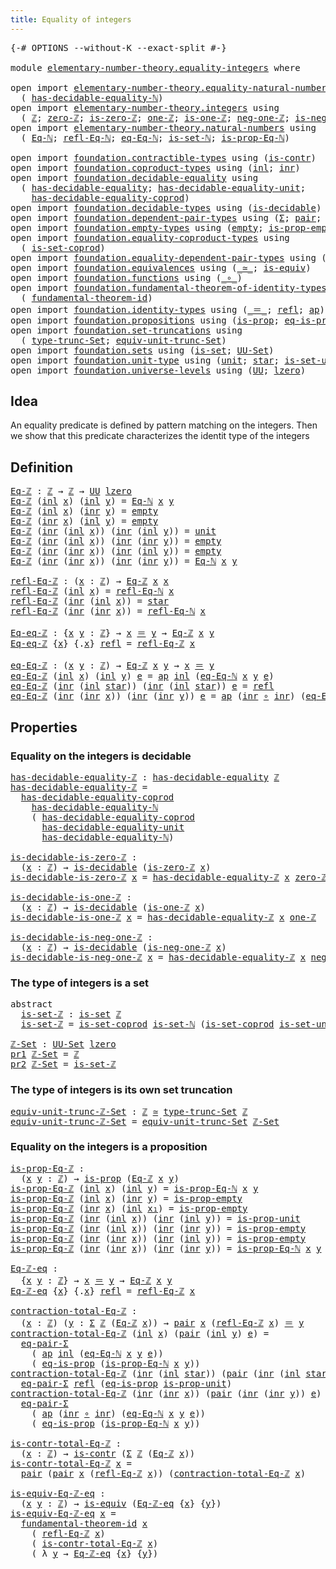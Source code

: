 ```yaml
---
title: Equality of integers
---
```


<pre class="Agda"><a id="46" class="Symbol">{-#</a> <a id="50" class="Keyword">OPTIONS</a> <a id="58" class="Pragma">--without-K</a> <a id="70" class="Pragma">--exact-split</a> <a id="84" class="Symbol">#-}</a>

<a id="89" class="Keyword">module</a> <a id="96" href="elementary-number-theory.equality-integers.html" class="Module">elementary-number-theory.equality-integers</a> <a id="139" class="Keyword">where</a>

<a id="146" class="Keyword">open</a> <a id="151" class="Keyword">import</a> <a id="158" href="elementary-number-theory.equality-natural-numbers.html" class="Module">elementary-number-theory.equality-natural-numbers</a> <a id="208" class="Keyword">using</a>
  <a id="216" class="Symbol">(</a> <a id="218" href="elementary-number-theory.equality-natural-numbers.html#1796" class="Function">has-decidable-equality-ℕ</a><a id="242" class="Symbol">)</a>
<a id="244" class="Keyword">open</a> <a id="249" class="Keyword">import</a> <a id="256" href="elementary-number-theory.integers.html" class="Module">elementary-number-theory.integers</a> <a id="290" class="Keyword">using</a>
  <a id="298" class="Symbol">(</a> <a id="300" href="elementary-number-theory.integers.html#1910" class="Function">ℤ</a><a id="301" class="Symbol">;</a> <a id="303" href="elementary-number-theory.integers.html#2163" class="Function">zero-ℤ</a><a id="309" class="Symbol">;</a> <a id="311" href="elementary-number-theory.integers.html#2199" class="Function">is-zero-ℤ</a><a id="320" class="Symbol">;</a> <a id="322" href="elementary-number-theory.integers.html#2405" class="Function">one-ℤ</a><a id="327" class="Symbol">;</a> <a id="329" href="elementary-number-theory.integers.html#2438" class="Function">is-one-ℤ</a><a id="337" class="Symbol">;</a> <a id="339" href="elementary-number-theory.integers.html#2038" class="Function">neg-one-ℤ</a><a id="348" class="Symbol">;</a> <a id="350" href="elementary-number-theory.integers.html#2079" class="Function">is-neg-one-ℤ</a><a id="362" class="Symbol">)</a>
<a id="364" class="Keyword">open</a> <a id="369" class="Keyword">import</a> <a id="376" href="elementary-number-theory.natural-numbers.html" class="Module">elementary-number-theory.natural-numbers</a> <a id="417" class="Keyword">using</a>
  <a id="425" class="Symbol">(</a> <a id="427" href="elementary-number-theory.natural-numbers.html#3651" class="Function">Eq-ℕ</a><a id="431" class="Symbol">;</a> <a id="433" href="elementary-number-theory.natural-numbers.html#4062" class="Function">refl-Eq-ℕ</a><a id="442" class="Symbol">;</a> <a id="444" href="elementary-number-theory.natural-numbers.html#4229" class="Function">eq-Eq-ℕ</a><a id="451" class="Symbol">;</a> <a id="453" href="elementary-number-theory.natural-numbers.html#4371" class="Function">is-set-ℕ</a><a id="461" class="Symbol">;</a> <a id="463" href="elementary-number-theory.natural-numbers.html#3813" class="Function">is-prop-Eq-ℕ</a><a id="475" class="Symbol">)</a>

<a id="478" class="Keyword">open</a> <a id="483" class="Keyword">import</a> <a id="490" href="foundation.contractible-types.html" class="Module">foundation.contractible-types</a> <a id="520" class="Keyword">using</a> <a id="526" class="Symbol">(</a><a id="527" href="foundation-core.contractible-types.html#1006" class="Function">is-contr</a><a id="535" class="Symbol">)</a>
<a id="537" class="Keyword">open</a> <a id="542" class="Keyword">import</a> <a id="549" href="foundation.coproduct-types.html" class="Module">foundation.coproduct-types</a> <a id="576" class="Keyword">using</a> <a id="582" class="Symbol">(</a><a id="583" href="foundation.coproduct-types.html#1253" class="InductiveConstructor">inl</a><a id="586" class="Symbol">;</a> <a id="588" href="foundation.coproduct-types.html#1276" class="InductiveConstructor">inr</a><a id="591" class="Symbol">)</a>
<a id="593" class="Keyword">open</a> <a id="598" class="Keyword">import</a> <a id="605" href="foundation.decidable-equality.html" class="Module">foundation.decidable-equality</a> <a id="635" class="Keyword">using</a>
  <a id="643" class="Symbol">(</a> <a id="645" href="foundation.decidable-equality.html#1799" class="Function">has-decidable-equality</a><a id="667" class="Symbol">;</a> <a id="669" href="foundation.decidable-equality.html#2359" class="Function">has-decidable-equality-unit</a><a id="696" class="Symbol">;</a>
    <a id="702" href="foundation.decidable-equality.html#10244" class="Function">has-decidable-equality-coprod</a><a id="731" class="Symbol">)</a>
<a id="733" class="Keyword">open</a> <a id="738" class="Keyword">import</a> <a id="745" href="foundation.decidable-types.html" class="Module">foundation.decidable-types</a> <a id="772" class="Keyword">using</a> <a id="778" class="Symbol">(</a><a id="779" href="foundation.decidable-types.html#1918" class="Function">is-decidable</a><a id="791" class="Symbol">)</a>
<a id="793" class="Keyword">open</a> <a id="798" class="Keyword">import</a> <a id="805" href="foundation.dependent-pair-types.html" class="Module">foundation.dependent-pair-types</a> <a id="837" class="Keyword">using</a> <a id="843" class="Symbol">(</a><a id="844" href="foundation-core.dependent-pair-types.html#515" class="Record">Σ</a><a id="845" class="Symbol">;</a> <a id="847" href="foundation-core.dependent-pair-types.html#588" class="InductiveConstructor">pair</a><a id="851" class="Symbol">;</a> <a id="853" href="foundation-core.dependent-pair-types.html#605" class="Field">pr1</a><a id="856" class="Symbol">;</a> <a id="858" href="foundation-core.dependent-pair-types.html#617" class="Field">pr2</a><a id="861" class="Symbol">)</a>
<a id="863" class="Keyword">open</a> <a id="868" class="Keyword">import</a> <a id="875" href="foundation.empty-types.html" class="Module">foundation.empty-types</a> <a id="898" class="Keyword">using</a> <a id="904" class="Symbol">(</a><a id="905" href="foundation-core.empty-types.html#1057" class="Datatype">empty</a><a id="910" class="Symbol">;</a> <a id="912" href="foundation-core.empty-types.html#2377" class="Function">is-prop-empty</a><a id="925" class="Symbol">)</a>
<a id="927" class="Keyword">open</a> <a id="932" class="Keyword">import</a> <a id="939" href="foundation.equality-coproduct-types.html" class="Module">foundation.equality-coproduct-types</a> <a id="975" class="Keyword">using</a>
  <a id="983" class="Symbol">(</a> <a id="985" href="foundation.equality-coproduct-types.html#11166" class="Function">is-set-coprod</a><a id="998" class="Symbol">)</a>
<a id="1000" class="Keyword">open</a> <a id="1005" class="Keyword">import</a> <a id="1012" href="foundation.equality-dependent-pair-types.html" class="Module">foundation.equality-dependent-pair-types</a> <a id="1053" class="Keyword">using</a> <a id="1059" class="Symbol">(</a><a id="1060" href="foundation.equality-dependent-pair-types.html#1481" class="Function">eq-pair-Σ</a><a id="1069" class="Symbol">)</a>
<a id="1071" class="Keyword">open</a> <a id="1076" class="Keyword">import</a> <a id="1083" href="foundation.equivalences.html" class="Module">foundation.equivalences</a> <a id="1107" class="Keyword">using</a> <a id="1113" class="Symbol">(</a><a id="1114" href="foundation-core.equivalences.html#1621" class="Function Operator">_≃_</a><a id="1117" class="Symbol">;</a> <a id="1119" href="foundation-core.equivalences.html#1556" class="Function">is-equiv</a><a id="1127" class="Symbol">)</a>
<a id="1129" class="Keyword">open</a> <a id="1134" class="Keyword">import</a> <a id="1141" href="foundation.functions.html" class="Module">foundation.functions</a> <a id="1162" class="Keyword">using</a> <a id="1168" class="Symbol">(</a><a id="1169" href="foundation-core.functions.html#420" class="Function Operator">_∘_</a><a id="1172" class="Symbol">)</a>
<a id="1174" class="Keyword">open</a> <a id="1179" class="Keyword">import</a> <a id="1186" href="foundation.fundamental-theorem-of-identity-types.html" class="Module">foundation.fundamental-theorem-of-identity-types</a> <a id="1235" class="Keyword">using</a>
  <a id="1243" class="Symbol">(</a> <a id="1245" href="foundation-core.fundamental-theorem-of-identity-types.html#1904" class="Function">fundamental-theorem-id</a><a id="1267" class="Symbol">)</a>
<a id="1269" class="Keyword">open</a> <a id="1274" class="Keyword">import</a> <a id="1281" href="foundation.identity-types.html" class="Module">foundation.identity-types</a> <a id="1307" class="Keyword">using</a> <a id="1313" class="Symbol">(</a><a id="1314" href="foundation-core.identity-types.html#1865" class="Function Operator">_＝_</a><a id="1317" class="Symbol">;</a> <a id="1319" href="foundation-core.identity-types.html#1820" class="InductiveConstructor">refl</a><a id="1323" class="Symbol">;</a> <a id="1325" href="foundation-core.identity-types.html#4003" class="Function">ap</a><a id="1327" class="Symbol">)</a>
<a id="1329" class="Keyword">open</a> <a id="1334" class="Keyword">import</a> <a id="1341" href="foundation.propositions.html" class="Module">foundation.propositions</a> <a id="1365" class="Keyword">using</a> <a id="1371" class="Symbol">(</a><a id="1372" href="foundation-core.propositions.html#1309" class="Function">is-prop</a><a id="1379" class="Symbol">;</a> <a id="1381" href="foundation-core.propositions.html#2719" class="Function">eq-is-prop</a><a id="1391" class="Symbol">)</a>
<a id="1393" class="Keyword">open</a> <a id="1398" class="Keyword">import</a> <a id="1405" href="foundation.set-truncations.html" class="Module">foundation.set-truncations</a> <a id="1432" class="Keyword">using</a>
  <a id="1440" class="Symbol">(</a> <a id="1442" href="foundation.set-truncations.html#4001" class="Function">type-trunc-Set</a><a id="1456" class="Symbol">;</a> <a id="1458" href="foundation.set-truncations.html#14521" class="Function">equiv-unit-trunc-Set</a><a id="1478" class="Symbol">)</a>
<a id="1480" class="Keyword">open</a> <a id="1485" class="Keyword">import</a> <a id="1492" href="foundation.sets.html" class="Module">foundation.sets</a> <a id="1508" class="Keyword">using</a> <a id="1514" class="Symbol">(</a><a id="1515" href="foundation-core.sets.html#1113" class="Function">is-set</a><a id="1521" class="Symbol">;</a> <a id="1523" href="foundation-core.sets.html#1190" class="Function">UU-Set</a><a id="1529" class="Symbol">)</a>
<a id="1531" class="Keyword">open</a> <a id="1536" class="Keyword">import</a> <a id="1543" href="foundation.unit-type.html" class="Module">foundation.unit-type</a> <a id="1564" class="Keyword">using</a> <a id="1570" class="Symbol">(</a><a id="1571" href="foundation.unit-type.html#1084" class="Datatype">unit</a><a id="1575" class="Symbol">;</a> <a id="1577" href="foundation.unit-type.html#1108" class="InductiveConstructor">star</a><a id="1581" class="Symbol">;</a> <a id="1583" href="foundation.unit-type.html#3103" class="Function">is-set-unit</a><a id="1594" class="Symbol">;</a> <a id="1596" href="foundation.unit-type.html#2898" class="Function">is-prop-unit</a><a id="1608" class="Symbol">)</a>
<a id="1610" class="Keyword">open</a> <a id="1615" class="Keyword">import</a> <a id="1622" href="foundation.universe-levels.html" class="Module">foundation.universe-levels</a> <a id="1649" class="Keyword">using</a> <a id="1655" class="Symbol">(</a><a id="1656" href="foundation-core.universe-levels.html#235" class="Primitive">UU</a><a id="1658" class="Symbol">;</a> <a id="1660" href="Agda.Primitive.html#764" class="Primitive">lzero</a><a id="1665" class="Symbol">)</a>
</pre>
## Idea

An equality predicate is defined by pattern matching on the integers. Then we show that this predicate characterizes the identit type of the integers

## Definition

<pre class="Agda"><a id="Eq-ℤ"></a><a id="1855" href="elementary-number-theory.equality-integers.html#1855" class="Function">Eq-ℤ</a> <a id="1860" class="Symbol">:</a> <a id="1862" href="elementary-number-theory.integers.html#1910" class="Function">ℤ</a> <a id="1864" class="Symbol">→</a> <a id="1866" href="elementary-number-theory.integers.html#1910" class="Function">ℤ</a> <a id="1868" class="Symbol">→</a> <a id="1870" href="foundation-core.universe-levels.html#235" class="Primitive">UU</a> <a id="1873" href="Agda.Primitive.html#764" class="Primitive">lzero</a>
<a id="1879" href="elementary-number-theory.equality-integers.html#1855" class="Function">Eq-ℤ</a> <a id="1884" class="Symbol">(</a><a id="1885" href="foundation.coproduct-types.html#1253" class="InductiveConstructor">inl</a> <a id="1889" href="elementary-number-theory.equality-integers.html#1889" class="Bound">x</a><a id="1890" class="Symbol">)</a> <a id="1892" class="Symbol">(</a><a id="1893" href="foundation.coproduct-types.html#1253" class="InductiveConstructor">inl</a> <a id="1897" href="elementary-number-theory.equality-integers.html#1897" class="Bound">y</a><a id="1898" class="Symbol">)</a> <a id="1900" class="Symbol">=</a> <a id="1902" href="elementary-number-theory.natural-numbers.html#3651" class="Function">Eq-ℕ</a> <a id="1907" href="elementary-number-theory.equality-integers.html#1889" class="Bound">x</a> <a id="1909" href="elementary-number-theory.equality-integers.html#1897" class="Bound">y</a>
<a id="1911" href="elementary-number-theory.equality-integers.html#1855" class="Function">Eq-ℤ</a> <a id="1916" class="Symbol">(</a><a id="1917" href="foundation.coproduct-types.html#1253" class="InductiveConstructor">inl</a> <a id="1921" href="elementary-number-theory.equality-integers.html#1921" class="Bound">x</a><a id="1922" class="Symbol">)</a> <a id="1924" class="Symbol">(</a><a id="1925" href="foundation.coproduct-types.html#1276" class="InductiveConstructor">inr</a> <a id="1929" href="elementary-number-theory.equality-integers.html#1929" class="Bound">y</a><a id="1930" class="Symbol">)</a> <a id="1932" class="Symbol">=</a> <a id="1934" href="foundation-core.empty-types.html#1057" class="Datatype">empty</a>
<a id="1940" href="elementary-number-theory.equality-integers.html#1855" class="Function">Eq-ℤ</a> <a id="1945" class="Symbol">(</a><a id="1946" href="foundation.coproduct-types.html#1276" class="InductiveConstructor">inr</a> <a id="1950" href="elementary-number-theory.equality-integers.html#1950" class="Bound">x</a><a id="1951" class="Symbol">)</a> <a id="1953" class="Symbol">(</a><a id="1954" href="foundation.coproduct-types.html#1253" class="InductiveConstructor">inl</a> <a id="1958" href="elementary-number-theory.equality-integers.html#1958" class="Bound">y</a><a id="1959" class="Symbol">)</a> <a id="1961" class="Symbol">=</a> <a id="1963" href="foundation-core.empty-types.html#1057" class="Datatype">empty</a>
<a id="1969" href="elementary-number-theory.equality-integers.html#1855" class="Function">Eq-ℤ</a> <a id="1974" class="Symbol">(</a><a id="1975" href="foundation.coproduct-types.html#1276" class="InductiveConstructor">inr</a> <a id="1979" class="Symbol">(</a><a id="1980" href="foundation.coproduct-types.html#1253" class="InductiveConstructor">inl</a> <a id="1984" href="elementary-number-theory.equality-integers.html#1984" class="Bound">x</a><a id="1985" class="Symbol">))</a> <a id="1988" class="Symbol">(</a><a id="1989" href="foundation.coproduct-types.html#1276" class="InductiveConstructor">inr</a> <a id="1993" class="Symbol">(</a><a id="1994" href="foundation.coproduct-types.html#1253" class="InductiveConstructor">inl</a> <a id="1998" href="elementary-number-theory.equality-integers.html#1998" class="Bound">y</a><a id="1999" class="Symbol">))</a> <a id="2002" class="Symbol">=</a> <a id="2004" href="foundation.unit-type.html#1084" class="Datatype">unit</a>
<a id="2009" href="elementary-number-theory.equality-integers.html#1855" class="Function">Eq-ℤ</a> <a id="2014" class="Symbol">(</a><a id="2015" href="foundation.coproduct-types.html#1276" class="InductiveConstructor">inr</a> <a id="2019" class="Symbol">(</a><a id="2020" href="foundation.coproduct-types.html#1253" class="InductiveConstructor">inl</a> <a id="2024" href="elementary-number-theory.equality-integers.html#2024" class="Bound">x</a><a id="2025" class="Symbol">))</a> <a id="2028" class="Symbol">(</a><a id="2029" href="foundation.coproduct-types.html#1276" class="InductiveConstructor">inr</a> <a id="2033" class="Symbol">(</a><a id="2034" href="foundation.coproduct-types.html#1276" class="InductiveConstructor">inr</a> <a id="2038" href="elementary-number-theory.equality-integers.html#2038" class="Bound">y</a><a id="2039" class="Symbol">))</a> <a id="2042" class="Symbol">=</a> <a id="2044" href="foundation-core.empty-types.html#1057" class="Datatype">empty</a>
<a id="2050" href="elementary-number-theory.equality-integers.html#1855" class="Function">Eq-ℤ</a> <a id="2055" class="Symbol">(</a><a id="2056" href="foundation.coproduct-types.html#1276" class="InductiveConstructor">inr</a> <a id="2060" class="Symbol">(</a><a id="2061" href="foundation.coproduct-types.html#1276" class="InductiveConstructor">inr</a> <a id="2065" href="elementary-number-theory.equality-integers.html#2065" class="Bound">x</a><a id="2066" class="Symbol">))</a> <a id="2069" class="Symbol">(</a><a id="2070" href="foundation.coproduct-types.html#1276" class="InductiveConstructor">inr</a> <a id="2074" class="Symbol">(</a><a id="2075" href="foundation.coproduct-types.html#1253" class="InductiveConstructor">inl</a> <a id="2079" href="elementary-number-theory.equality-integers.html#2079" class="Bound">y</a><a id="2080" class="Symbol">))</a> <a id="2083" class="Symbol">=</a> <a id="2085" href="foundation-core.empty-types.html#1057" class="Datatype">empty</a>
<a id="2091" href="elementary-number-theory.equality-integers.html#1855" class="Function">Eq-ℤ</a> <a id="2096" class="Symbol">(</a><a id="2097" href="foundation.coproduct-types.html#1276" class="InductiveConstructor">inr</a> <a id="2101" class="Symbol">(</a><a id="2102" href="foundation.coproduct-types.html#1276" class="InductiveConstructor">inr</a> <a id="2106" href="elementary-number-theory.equality-integers.html#2106" class="Bound">x</a><a id="2107" class="Symbol">))</a> <a id="2110" class="Symbol">(</a><a id="2111" href="foundation.coproduct-types.html#1276" class="InductiveConstructor">inr</a> <a id="2115" class="Symbol">(</a><a id="2116" href="foundation.coproduct-types.html#1276" class="InductiveConstructor">inr</a> <a id="2120" href="elementary-number-theory.equality-integers.html#2120" class="Bound">y</a><a id="2121" class="Symbol">))</a> <a id="2124" class="Symbol">=</a> <a id="2126" href="elementary-number-theory.natural-numbers.html#3651" class="Function">Eq-ℕ</a> <a id="2131" href="elementary-number-theory.equality-integers.html#2106" class="Bound">x</a> <a id="2133" href="elementary-number-theory.equality-integers.html#2120" class="Bound">y</a>

<a id="refl-Eq-ℤ"></a><a id="2136" href="elementary-number-theory.equality-integers.html#2136" class="Function">refl-Eq-ℤ</a> <a id="2146" class="Symbol">:</a> <a id="2148" class="Symbol">(</a><a id="2149" href="elementary-number-theory.equality-integers.html#2149" class="Bound">x</a> <a id="2151" class="Symbol">:</a> <a id="2153" href="elementary-number-theory.integers.html#1910" class="Function">ℤ</a><a id="2154" class="Symbol">)</a> <a id="2156" class="Symbol">→</a> <a id="2158" href="elementary-number-theory.equality-integers.html#1855" class="Function">Eq-ℤ</a> <a id="2163" href="elementary-number-theory.equality-integers.html#2149" class="Bound">x</a> <a id="2165" href="elementary-number-theory.equality-integers.html#2149" class="Bound">x</a>
<a id="2167" href="elementary-number-theory.equality-integers.html#2136" class="Function">refl-Eq-ℤ</a> <a id="2177" class="Symbol">(</a><a id="2178" href="foundation.coproduct-types.html#1253" class="InductiveConstructor">inl</a> <a id="2182" href="elementary-number-theory.equality-integers.html#2182" class="Bound">x</a><a id="2183" class="Symbol">)</a> <a id="2185" class="Symbol">=</a> <a id="2187" href="elementary-number-theory.natural-numbers.html#4062" class="Function">refl-Eq-ℕ</a> <a id="2197" href="elementary-number-theory.equality-integers.html#2182" class="Bound">x</a>
<a id="2199" href="elementary-number-theory.equality-integers.html#2136" class="Function">refl-Eq-ℤ</a> <a id="2209" class="Symbol">(</a><a id="2210" href="foundation.coproduct-types.html#1276" class="InductiveConstructor">inr</a> <a id="2214" class="Symbol">(</a><a id="2215" href="foundation.coproduct-types.html#1253" class="InductiveConstructor">inl</a> <a id="2219" href="elementary-number-theory.equality-integers.html#2219" class="Bound">x</a><a id="2220" class="Symbol">))</a> <a id="2223" class="Symbol">=</a> <a id="2225" href="foundation.unit-type.html#1108" class="InductiveConstructor">star</a>
<a id="2230" href="elementary-number-theory.equality-integers.html#2136" class="Function">refl-Eq-ℤ</a> <a id="2240" class="Symbol">(</a><a id="2241" href="foundation.coproduct-types.html#1276" class="InductiveConstructor">inr</a> <a id="2245" class="Symbol">(</a><a id="2246" href="foundation.coproduct-types.html#1276" class="InductiveConstructor">inr</a> <a id="2250" href="elementary-number-theory.equality-integers.html#2250" class="Bound">x</a><a id="2251" class="Symbol">))</a> <a id="2254" class="Symbol">=</a> <a id="2256" href="elementary-number-theory.natural-numbers.html#4062" class="Function">refl-Eq-ℕ</a> <a id="2266" href="elementary-number-theory.equality-integers.html#2250" class="Bound">x</a>

<a id="Eq-eq-ℤ"></a><a id="2269" href="elementary-number-theory.equality-integers.html#2269" class="Function">Eq-eq-ℤ</a> <a id="2277" class="Symbol">:</a> <a id="2279" class="Symbol">{</a><a id="2280" href="elementary-number-theory.equality-integers.html#2280" class="Bound">x</a> <a id="2282" href="elementary-number-theory.equality-integers.html#2282" class="Bound">y</a> <a id="2284" class="Symbol">:</a> <a id="2286" href="elementary-number-theory.integers.html#1910" class="Function">ℤ</a><a id="2287" class="Symbol">}</a> <a id="2289" class="Symbol">→</a> <a id="2291" href="elementary-number-theory.equality-integers.html#2280" class="Bound">x</a> <a id="2293" href="foundation-core.identity-types.html#1865" class="Function Operator">＝</a> <a id="2295" href="elementary-number-theory.equality-integers.html#2282" class="Bound">y</a> <a id="2297" class="Symbol">→</a> <a id="2299" href="elementary-number-theory.equality-integers.html#1855" class="Function">Eq-ℤ</a> <a id="2304" href="elementary-number-theory.equality-integers.html#2280" class="Bound">x</a> <a id="2306" href="elementary-number-theory.equality-integers.html#2282" class="Bound">y</a>
<a id="2308" href="elementary-number-theory.equality-integers.html#2269" class="Function">Eq-eq-ℤ</a> <a id="2316" class="Symbol">{</a><a id="2317" href="elementary-number-theory.equality-integers.html#2317" class="Bound">x</a><a id="2318" class="Symbol">}</a> <a id="2320" class="Symbol">{</a><a id="2321" class="DottedPattern Symbol">.</a><a id="2322" href="elementary-number-theory.equality-integers.html#2317" class="DottedPattern Bound">x</a><a id="2323" class="Symbol">}</a> <a id="2325" href="foundation-core.identity-types.html#1820" class="InductiveConstructor">refl</a> <a id="2330" class="Symbol">=</a> <a id="2332" href="elementary-number-theory.equality-integers.html#2136" class="Function">refl-Eq-ℤ</a> <a id="2342" href="elementary-number-theory.equality-integers.html#2317" class="Bound">x</a>

<a id="eq-Eq-ℤ"></a><a id="2345" href="elementary-number-theory.equality-integers.html#2345" class="Function">eq-Eq-ℤ</a> <a id="2353" class="Symbol">:</a> <a id="2355" class="Symbol">(</a><a id="2356" href="elementary-number-theory.equality-integers.html#2356" class="Bound">x</a> <a id="2358" href="elementary-number-theory.equality-integers.html#2358" class="Bound">y</a> <a id="2360" class="Symbol">:</a> <a id="2362" href="elementary-number-theory.integers.html#1910" class="Function">ℤ</a><a id="2363" class="Symbol">)</a> <a id="2365" class="Symbol">→</a> <a id="2367" href="elementary-number-theory.equality-integers.html#1855" class="Function">Eq-ℤ</a> <a id="2372" href="elementary-number-theory.equality-integers.html#2356" class="Bound">x</a> <a id="2374" href="elementary-number-theory.equality-integers.html#2358" class="Bound">y</a> <a id="2376" class="Symbol">→</a> <a id="2378" href="elementary-number-theory.equality-integers.html#2356" class="Bound">x</a> <a id="2380" href="foundation-core.identity-types.html#1865" class="Function Operator">＝</a> <a id="2382" href="elementary-number-theory.equality-integers.html#2358" class="Bound">y</a>
<a id="2384" href="elementary-number-theory.equality-integers.html#2345" class="Function">eq-Eq-ℤ</a> <a id="2392" class="Symbol">(</a><a id="2393" href="foundation.coproduct-types.html#1253" class="InductiveConstructor">inl</a> <a id="2397" href="elementary-number-theory.equality-integers.html#2397" class="Bound">x</a><a id="2398" class="Symbol">)</a> <a id="2400" class="Symbol">(</a><a id="2401" href="foundation.coproduct-types.html#1253" class="InductiveConstructor">inl</a> <a id="2405" href="elementary-number-theory.equality-integers.html#2405" class="Bound">y</a><a id="2406" class="Symbol">)</a> <a id="2408" href="elementary-number-theory.equality-integers.html#2408" class="Bound">e</a> <a id="2410" class="Symbol">=</a> <a id="2412" href="foundation-core.identity-types.html#4003" class="Function">ap</a> <a id="2415" href="foundation.coproduct-types.html#1253" class="InductiveConstructor">inl</a> <a id="2419" class="Symbol">(</a><a id="2420" href="elementary-number-theory.natural-numbers.html#4229" class="Function">eq-Eq-ℕ</a> <a id="2428" href="elementary-number-theory.equality-integers.html#2397" class="Bound">x</a> <a id="2430" href="elementary-number-theory.equality-integers.html#2405" class="Bound">y</a> <a id="2432" href="elementary-number-theory.equality-integers.html#2408" class="Bound">e</a><a id="2433" class="Symbol">)</a>
<a id="2435" href="elementary-number-theory.equality-integers.html#2345" class="Function">eq-Eq-ℤ</a> <a id="2443" class="Symbol">(</a><a id="2444" href="foundation.coproduct-types.html#1276" class="InductiveConstructor">inr</a> <a id="2448" class="Symbol">(</a><a id="2449" href="foundation.coproduct-types.html#1253" class="InductiveConstructor">inl</a> <a id="2453" href="foundation.unit-type.html#1108" class="InductiveConstructor">star</a><a id="2457" class="Symbol">))</a> <a id="2460" class="Symbol">(</a><a id="2461" href="foundation.coproduct-types.html#1276" class="InductiveConstructor">inr</a> <a id="2465" class="Symbol">(</a><a id="2466" href="foundation.coproduct-types.html#1253" class="InductiveConstructor">inl</a> <a id="2470" href="foundation.unit-type.html#1108" class="InductiveConstructor">star</a><a id="2474" class="Symbol">))</a> <a id="2477" href="elementary-number-theory.equality-integers.html#2477" class="Bound">e</a> <a id="2479" class="Symbol">=</a> <a id="2481" href="foundation-core.identity-types.html#1820" class="InductiveConstructor">refl</a>
<a id="2486" href="elementary-number-theory.equality-integers.html#2345" class="Function">eq-Eq-ℤ</a> <a id="2494" class="Symbol">(</a><a id="2495" href="foundation.coproduct-types.html#1276" class="InductiveConstructor">inr</a> <a id="2499" class="Symbol">(</a><a id="2500" href="foundation.coproduct-types.html#1276" class="InductiveConstructor">inr</a> <a id="2504" href="elementary-number-theory.equality-integers.html#2504" class="Bound">x</a><a id="2505" class="Symbol">))</a> <a id="2508" class="Symbol">(</a><a id="2509" href="foundation.coproduct-types.html#1276" class="InductiveConstructor">inr</a> <a id="2513" class="Symbol">(</a><a id="2514" href="foundation.coproduct-types.html#1276" class="InductiveConstructor">inr</a> <a id="2518" href="elementary-number-theory.equality-integers.html#2518" class="Bound">y</a><a id="2519" class="Symbol">))</a> <a id="2522" href="elementary-number-theory.equality-integers.html#2522" class="Bound">e</a> <a id="2524" class="Symbol">=</a> <a id="2526" href="foundation-core.identity-types.html#4003" class="Function">ap</a> <a id="2529" class="Symbol">(</a><a id="2530" href="foundation.coproduct-types.html#1276" class="InductiveConstructor">inr</a> <a id="2534" href="foundation-core.functions.html#420" class="Function Operator">∘</a> <a id="2536" href="foundation.coproduct-types.html#1276" class="InductiveConstructor">inr</a><a id="2539" class="Symbol">)</a> <a id="2541" class="Symbol">(</a><a id="2542" href="elementary-number-theory.natural-numbers.html#4229" class="Function">eq-Eq-ℕ</a> <a id="2550" href="elementary-number-theory.equality-integers.html#2504" class="Bound">x</a> <a id="2552" href="elementary-number-theory.equality-integers.html#2518" class="Bound">y</a> <a id="2554" href="elementary-number-theory.equality-integers.html#2522" class="Bound">e</a><a id="2555" class="Symbol">)</a>
</pre>
## Properties

### Equality on the integers is decidable

<pre class="Agda"><a id="has-decidable-equality-ℤ"></a><a id="2628" href="elementary-number-theory.equality-integers.html#2628" class="Function">has-decidable-equality-ℤ</a> <a id="2653" class="Symbol">:</a> <a id="2655" href="foundation.decidable-equality.html#1799" class="Function">has-decidable-equality</a> <a id="2678" href="elementary-number-theory.integers.html#1910" class="Function">ℤ</a>
<a id="2680" href="elementary-number-theory.equality-integers.html#2628" class="Function">has-decidable-equality-ℤ</a> <a id="2705" class="Symbol">=</a>
  <a id="2709" href="foundation.decidable-equality.html#10244" class="Function">has-decidable-equality-coprod</a>
    <a id="2743" href="elementary-number-theory.equality-natural-numbers.html#1796" class="Function">has-decidable-equality-ℕ</a>
    <a id="2772" class="Symbol">(</a> <a id="2774" href="foundation.decidable-equality.html#10244" class="Function">has-decidable-equality-coprod</a>
      <a id="2810" href="foundation.decidable-equality.html#2359" class="Function">has-decidable-equality-unit</a>
      <a id="2844" href="elementary-number-theory.equality-natural-numbers.html#1796" class="Function">has-decidable-equality-ℕ</a><a id="2868" class="Symbol">)</a>

<a id="is-decidable-is-zero-ℤ"></a><a id="2871" href="elementary-number-theory.equality-integers.html#2871" class="Function">is-decidable-is-zero-ℤ</a> <a id="2894" class="Symbol">:</a>
  <a id="2898" class="Symbol">(</a><a id="2899" href="elementary-number-theory.equality-integers.html#2899" class="Bound">x</a> <a id="2901" class="Symbol">:</a> <a id="2903" href="elementary-number-theory.integers.html#1910" class="Function">ℤ</a><a id="2904" class="Symbol">)</a> <a id="2906" class="Symbol">→</a> <a id="2908" href="foundation.decidable-types.html#1918" class="Function">is-decidable</a> <a id="2921" class="Symbol">(</a><a id="2922" href="elementary-number-theory.integers.html#2199" class="Function">is-zero-ℤ</a> <a id="2932" href="elementary-number-theory.equality-integers.html#2899" class="Bound">x</a><a id="2933" class="Symbol">)</a>
<a id="2935" href="elementary-number-theory.equality-integers.html#2871" class="Function">is-decidable-is-zero-ℤ</a> <a id="2958" href="elementary-number-theory.equality-integers.html#2958" class="Bound">x</a> <a id="2960" class="Symbol">=</a> <a id="2962" href="elementary-number-theory.equality-integers.html#2628" class="Function">has-decidable-equality-ℤ</a> <a id="2987" href="elementary-number-theory.equality-integers.html#2958" class="Bound">x</a> <a id="2989" href="elementary-number-theory.integers.html#2163" class="Function">zero-ℤ</a>

<a id="is-decidable-is-one-ℤ"></a><a id="2997" href="elementary-number-theory.equality-integers.html#2997" class="Function">is-decidable-is-one-ℤ</a> <a id="3019" class="Symbol">:</a>
  <a id="3023" class="Symbol">(</a><a id="3024" href="elementary-number-theory.equality-integers.html#3024" class="Bound">x</a> <a id="3026" class="Symbol">:</a> <a id="3028" href="elementary-number-theory.integers.html#1910" class="Function">ℤ</a><a id="3029" class="Symbol">)</a> <a id="3031" class="Symbol">→</a> <a id="3033" href="foundation.decidable-types.html#1918" class="Function">is-decidable</a> <a id="3046" class="Symbol">(</a><a id="3047" href="elementary-number-theory.integers.html#2438" class="Function">is-one-ℤ</a> <a id="3056" href="elementary-number-theory.equality-integers.html#3024" class="Bound">x</a><a id="3057" class="Symbol">)</a>
<a id="3059" href="elementary-number-theory.equality-integers.html#2997" class="Function">is-decidable-is-one-ℤ</a> <a id="3081" href="elementary-number-theory.equality-integers.html#3081" class="Bound">x</a> <a id="3083" class="Symbol">=</a> <a id="3085" href="elementary-number-theory.equality-integers.html#2628" class="Function">has-decidable-equality-ℤ</a> <a id="3110" href="elementary-number-theory.equality-integers.html#3081" class="Bound">x</a> <a id="3112" href="elementary-number-theory.integers.html#2405" class="Function">one-ℤ</a>

<a id="is-decidable-is-neg-one-ℤ"></a><a id="3119" href="elementary-number-theory.equality-integers.html#3119" class="Function">is-decidable-is-neg-one-ℤ</a> <a id="3145" class="Symbol">:</a>
  <a id="3149" class="Symbol">(</a><a id="3150" href="elementary-number-theory.equality-integers.html#3150" class="Bound">x</a> <a id="3152" class="Symbol">:</a> <a id="3154" href="elementary-number-theory.integers.html#1910" class="Function">ℤ</a><a id="3155" class="Symbol">)</a> <a id="3157" class="Symbol">→</a> <a id="3159" href="foundation.decidable-types.html#1918" class="Function">is-decidable</a> <a id="3172" class="Symbol">(</a><a id="3173" href="elementary-number-theory.integers.html#2079" class="Function">is-neg-one-ℤ</a> <a id="3186" href="elementary-number-theory.equality-integers.html#3150" class="Bound">x</a><a id="3187" class="Symbol">)</a>
<a id="3189" href="elementary-number-theory.equality-integers.html#3119" class="Function">is-decidable-is-neg-one-ℤ</a> <a id="3215" href="elementary-number-theory.equality-integers.html#3215" class="Bound">x</a> <a id="3217" class="Symbol">=</a> <a id="3219" href="elementary-number-theory.equality-integers.html#2628" class="Function">has-decidable-equality-ℤ</a> <a id="3244" href="elementary-number-theory.equality-integers.html#3215" class="Bound">x</a> <a id="3246" href="elementary-number-theory.integers.html#2038" class="Function">neg-one-ℤ</a>
</pre>
### The type of integers is a set

<pre class="Agda"><a id="3304" class="Keyword">abstract</a>
  <a id="is-set-ℤ"></a><a id="3315" href="elementary-number-theory.equality-integers.html#3315" class="Function">is-set-ℤ</a> <a id="3324" class="Symbol">:</a> <a id="3326" href="foundation-core.sets.html#1113" class="Function">is-set</a> <a id="3333" href="elementary-number-theory.integers.html#1910" class="Function">ℤ</a>
  <a id="3337" href="elementary-number-theory.equality-integers.html#3315" class="Function">is-set-ℤ</a> <a id="3346" class="Symbol">=</a> <a id="3348" href="foundation.equality-coproduct-types.html#11166" class="Function">is-set-coprod</a> <a id="3362" href="elementary-number-theory.natural-numbers.html#4371" class="Function">is-set-ℕ</a> <a id="3371" class="Symbol">(</a><a id="3372" href="foundation.equality-coproduct-types.html#11166" class="Function">is-set-coprod</a> <a id="3386" href="foundation.unit-type.html#3103" class="Function">is-set-unit</a> <a id="3398" href="elementary-number-theory.natural-numbers.html#4371" class="Function">is-set-ℕ</a><a id="3406" class="Symbol">)</a>

<a id="ℤ-Set"></a><a id="3409" href="elementary-number-theory.equality-integers.html#3409" class="Function">ℤ-Set</a> <a id="3415" class="Symbol">:</a> <a id="3417" href="foundation-core.sets.html#1190" class="Function">UU-Set</a> <a id="3424" href="Agda.Primitive.html#764" class="Primitive">lzero</a>
<a id="3430" href="foundation-core.dependent-pair-types.html#605" class="Field">pr1</a> <a id="3434" href="elementary-number-theory.equality-integers.html#3409" class="Function">ℤ-Set</a> <a id="3440" class="Symbol">=</a> <a id="3442" href="elementary-number-theory.integers.html#1910" class="Function">ℤ</a>
<a id="3444" href="foundation-core.dependent-pair-types.html#617" class="Field">pr2</a> <a id="3448" href="elementary-number-theory.equality-integers.html#3409" class="Function">ℤ-Set</a> <a id="3454" class="Symbol">=</a> <a id="3456" href="elementary-number-theory.equality-integers.html#3315" class="Function">is-set-ℤ</a>
</pre>
### The type of integers is its own set truncation

<pre class="Agda"><a id="equiv-unit-trunc-ℤ-Set"></a><a id="3530" href="elementary-number-theory.equality-integers.html#3530" class="Function">equiv-unit-trunc-ℤ-Set</a> <a id="3553" class="Symbol">:</a> <a id="3555" href="elementary-number-theory.integers.html#1910" class="Function">ℤ</a> <a id="3557" href="foundation-core.equivalences.html#1621" class="Function Operator">≃</a> <a id="3559" href="foundation.set-truncations.html#4001" class="Function">type-trunc-Set</a> <a id="3574" href="elementary-number-theory.integers.html#1910" class="Function">ℤ</a>
<a id="3576" href="elementary-number-theory.equality-integers.html#3530" class="Function">equiv-unit-trunc-ℤ-Set</a> <a id="3599" class="Symbol">=</a> <a id="3601" href="foundation.set-truncations.html#14521" class="Function">equiv-unit-trunc-Set</a> <a id="3622" href="elementary-number-theory.equality-integers.html#3409" class="Function">ℤ-Set</a>
</pre>
### Equality on the integers is a proposition

<pre class="Agda"><a id="is-prop-Eq-ℤ"></a><a id="3688" href="elementary-number-theory.equality-integers.html#3688" class="Function">is-prop-Eq-ℤ</a> <a id="3701" class="Symbol">:</a>
  <a id="3705" class="Symbol">(</a><a id="3706" href="elementary-number-theory.equality-integers.html#3706" class="Bound">x</a> <a id="3708" href="elementary-number-theory.equality-integers.html#3708" class="Bound">y</a> <a id="3710" class="Symbol">:</a> <a id="3712" href="elementary-number-theory.integers.html#1910" class="Function">ℤ</a><a id="3713" class="Symbol">)</a> <a id="3715" class="Symbol">→</a> <a id="3717" href="foundation-core.propositions.html#1309" class="Function">is-prop</a> <a id="3725" class="Symbol">(</a><a id="3726" href="elementary-number-theory.equality-integers.html#1855" class="Function">Eq-ℤ</a> <a id="3731" href="elementary-number-theory.equality-integers.html#3706" class="Bound">x</a> <a id="3733" href="elementary-number-theory.equality-integers.html#3708" class="Bound">y</a><a id="3734" class="Symbol">)</a>
<a id="3736" href="elementary-number-theory.equality-integers.html#3688" class="Function">is-prop-Eq-ℤ</a> <a id="3749" class="Symbol">(</a><a id="3750" href="foundation.coproduct-types.html#1253" class="InductiveConstructor">inl</a> <a id="3754" href="elementary-number-theory.equality-integers.html#3754" class="Bound">x</a><a id="3755" class="Symbol">)</a> <a id="3757" class="Symbol">(</a><a id="3758" href="foundation.coproduct-types.html#1253" class="InductiveConstructor">inl</a> <a id="3762" href="elementary-number-theory.equality-integers.html#3762" class="Bound">y</a><a id="3763" class="Symbol">)</a> <a id="3765" class="Symbol">=</a> <a id="3767" href="elementary-number-theory.natural-numbers.html#3813" class="Function">is-prop-Eq-ℕ</a> <a id="3780" href="elementary-number-theory.equality-integers.html#3754" class="Bound">x</a> <a id="3782" href="elementary-number-theory.equality-integers.html#3762" class="Bound">y</a>
<a id="3784" href="elementary-number-theory.equality-integers.html#3688" class="Function">is-prop-Eq-ℤ</a> <a id="3797" class="Symbol">(</a><a id="3798" href="foundation.coproduct-types.html#1253" class="InductiveConstructor">inl</a> <a id="3802" href="elementary-number-theory.equality-integers.html#3802" class="Bound">x</a><a id="3803" class="Symbol">)</a> <a id="3805" class="Symbol">(</a><a id="3806" href="foundation.coproduct-types.html#1276" class="InductiveConstructor">inr</a> <a id="3810" href="elementary-number-theory.equality-integers.html#3810" class="Bound">y</a><a id="3811" class="Symbol">)</a> <a id="3813" class="Symbol">=</a> <a id="3815" href="foundation-core.empty-types.html#2377" class="Function">is-prop-empty</a>
<a id="3829" href="elementary-number-theory.equality-integers.html#3688" class="Function">is-prop-Eq-ℤ</a> <a id="3842" class="Symbol">(</a><a id="3843" href="foundation.coproduct-types.html#1276" class="InductiveConstructor">inr</a> <a id="3847" href="elementary-number-theory.equality-integers.html#3847" class="Bound">x</a><a id="3848" class="Symbol">)</a> <a id="3850" class="Symbol">(</a><a id="3851" href="foundation.coproduct-types.html#1253" class="InductiveConstructor">inl</a> <a id="3855" href="elementary-number-theory.equality-integers.html#3855" class="Bound">x₁</a><a id="3857" class="Symbol">)</a> <a id="3859" class="Symbol">=</a> <a id="3861" href="foundation-core.empty-types.html#2377" class="Function">is-prop-empty</a>
<a id="3875" href="elementary-number-theory.equality-integers.html#3688" class="Function">is-prop-Eq-ℤ</a> <a id="3888" class="Symbol">(</a><a id="3889" href="foundation.coproduct-types.html#1276" class="InductiveConstructor">inr</a> <a id="3893" class="Symbol">(</a><a id="3894" href="foundation.coproduct-types.html#1253" class="InductiveConstructor">inl</a> <a id="3898" href="elementary-number-theory.equality-integers.html#3898" class="Bound">x</a><a id="3899" class="Symbol">))</a> <a id="3902" class="Symbol">(</a><a id="3903" href="foundation.coproduct-types.html#1276" class="InductiveConstructor">inr</a> <a id="3907" class="Symbol">(</a><a id="3908" href="foundation.coproduct-types.html#1253" class="InductiveConstructor">inl</a> <a id="3912" href="elementary-number-theory.equality-integers.html#3912" class="Bound">y</a><a id="3913" class="Symbol">))</a> <a id="3916" class="Symbol">=</a> <a id="3918" href="foundation.unit-type.html#2898" class="Function">is-prop-unit</a>
<a id="3931" href="elementary-number-theory.equality-integers.html#3688" class="Function">is-prop-Eq-ℤ</a> <a id="3944" class="Symbol">(</a><a id="3945" href="foundation.coproduct-types.html#1276" class="InductiveConstructor">inr</a> <a id="3949" class="Symbol">(</a><a id="3950" href="foundation.coproduct-types.html#1253" class="InductiveConstructor">inl</a> <a id="3954" href="elementary-number-theory.equality-integers.html#3954" class="Bound">x</a><a id="3955" class="Symbol">))</a> <a id="3958" class="Symbol">(</a><a id="3959" href="foundation.coproduct-types.html#1276" class="InductiveConstructor">inr</a> <a id="3963" class="Symbol">(</a><a id="3964" href="foundation.coproduct-types.html#1276" class="InductiveConstructor">inr</a> <a id="3968" href="elementary-number-theory.equality-integers.html#3968" class="Bound">y</a><a id="3969" class="Symbol">))</a> <a id="3972" class="Symbol">=</a> <a id="3974" href="foundation-core.empty-types.html#2377" class="Function">is-prop-empty</a>
<a id="3988" href="elementary-number-theory.equality-integers.html#3688" class="Function">is-prop-Eq-ℤ</a> <a id="4001" class="Symbol">(</a><a id="4002" href="foundation.coproduct-types.html#1276" class="InductiveConstructor">inr</a> <a id="4006" class="Symbol">(</a><a id="4007" href="foundation.coproduct-types.html#1276" class="InductiveConstructor">inr</a> <a id="4011" href="elementary-number-theory.equality-integers.html#4011" class="Bound">x</a><a id="4012" class="Symbol">))</a> <a id="4015" class="Symbol">(</a><a id="4016" href="foundation.coproduct-types.html#1276" class="InductiveConstructor">inr</a> <a id="4020" class="Symbol">(</a><a id="4021" href="foundation.coproduct-types.html#1253" class="InductiveConstructor">inl</a> <a id="4025" href="elementary-number-theory.equality-integers.html#4025" class="Bound">y</a><a id="4026" class="Symbol">))</a> <a id="4029" class="Symbol">=</a> <a id="4031" href="foundation-core.empty-types.html#2377" class="Function">is-prop-empty</a>
<a id="4045" href="elementary-number-theory.equality-integers.html#3688" class="Function">is-prop-Eq-ℤ</a> <a id="4058" class="Symbol">(</a><a id="4059" href="foundation.coproduct-types.html#1276" class="InductiveConstructor">inr</a> <a id="4063" class="Symbol">(</a><a id="4064" href="foundation.coproduct-types.html#1276" class="InductiveConstructor">inr</a> <a id="4068" href="elementary-number-theory.equality-integers.html#4068" class="Bound">x</a><a id="4069" class="Symbol">))</a> <a id="4072" class="Symbol">(</a><a id="4073" href="foundation.coproduct-types.html#1276" class="InductiveConstructor">inr</a> <a id="4077" class="Symbol">(</a><a id="4078" href="foundation.coproduct-types.html#1276" class="InductiveConstructor">inr</a> <a id="4082" href="elementary-number-theory.equality-integers.html#4082" class="Bound">y</a><a id="4083" class="Symbol">))</a> <a id="4086" class="Symbol">=</a> <a id="4088" href="elementary-number-theory.natural-numbers.html#3813" class="Function">is-prop-Eq-ℕ</a> <a id="4101" href="elementary-number-theory.equality-integers.html#4068" class="Bound">x</a> <a id="4103" href="elementary-number-theory.equality-integers.html#4082" class="Bound">y</a>

<a id="Eq-ℤ-eq"></a><a id="4106" href="elementary-number-theory.equality-integers.html#4106" class="Function">Eq-ℤ-eq</a> <a id="4114" class="Symbol">:</a>
  <a id="4118" class="Symbol">{</a><a id="4119" href="elementary-number-theory.equality-integers.html#4119" class="Bound">x</a> <a id="4121" href="elementary-number-theory.equality-integers.html#4121" class="Bound">y</a> <a id="4123" class="Symbol">:</a> <a id="4125" href="elementary-number-theory.integers.html#1910" class="Function">ℤ</a><a id="4126" class="Symbol">}</a> <a id="4128" class="Symbol">→</a> <a id="4130" href="elementary-number-theory.equality-integers.html#4119" class="Bound">x</a> <a id="4132" href="foundation-core.identity-types.html#1865" class="Function Operator">＝</a> <a id="4134" href="elementary-number-theory.equality-integers.html#4121" class="Bound">y</a> <a id="4136" class="Symbol">→</a> <a id="4138" href="elementary-number-theory.equality-integers.html#1855" class="Function">Eq-ℤ</a> <a id="4143" href="elementary-number-theory.equality-integers.html#4119" class="Bound">x</a> <a id="4145" href="elementary-number-theory.equality-integers.html#4121" class="Bound">y</a>
<a id="4147" href="elementary-number-theory.equality-integers.html#4106" class="Function">Eq-ℤ-eq</a> <a id="4155" class="Symbol">{</a><a id="4156" href="elementary-number-theory.equality-integers.html#4156" class="Bound">x</a><a id="4157" class="Symbol">}</a> <a id="4159" class="Symbol">{</a><a id="4160" class="DottedPattern Symbol">.</a><a id="4161" href="elementary-number-theory.equality-integers.html#4156" class="DottedPattern Bound">x</a><a id="4162" class="Symbol">}</a> <a id="4164" href="foundation-core.identity-types.html#1820" class="InductiveConstructor">refl</a> <a id="4169" class="Symbol">=</a> <a id="4171" href="elementary-number-theory.equality-integers.html#2136" class="Function">refl-Eq-ℤ</a> <a id="4181" href="elementary-number-theory.equality-integers.html#4156" class="Bound">x</a>

<a id="contraction-total-Eq-ℤ"></a><a id="4184" href="elementary-number-theory.equality-integers.html#4184" class="Function">contraction-total-Eq-ℤ</a> <a id="4207" class="Symbol">:</a>
  <a id="4211" class="Symbol">(</a><a id="4212" href="elementary-number-theory.equality-integers.html#4212" class="Bound">x</a> <a id="4214" class="Symbol">:</a> <a id="4216" href="elementary-number-theory.integers.html#1910" class="Function">ℤ</a><a id="4217" class="Symbol">)</a> <a id="4219" class="Symbol">(</a><a id="4220" href="elementary-number-theory.equality-integers.html#4220" class="Bound">y</a> <a id="4222" class="Symbol">:</a> <a id="4224" href="foundation-core.dependent-pair-types.html#515" class="Record">Σ</a> <a id="4226" href="elementary-number-theory.integers.html#1910" class="Function">ℤ</a> <a id="4228" class="Symbol">(</a><a id="4229" href="elementary-number-theory.equality-integers.html#1855" class="Function">Eq-ℤ</a> <a id="4234" href="elementary-number-theory.equality-integers.html#4212" class="Bound">x</a><a id="4235" class="Symbol">))</a> <a id="4238" class="Symbol">→</a> <a id="4240" href="foundation-core.dependent-pair-types.html#588" class="InductiveConstructor">pair</a> <a id="4245" href="elementary-number-theory.equality-integers.html#4212" class="Bound">x</a> <a id="4247" class="Symbol">(</a><a id="4248" href="elementary-number-theory.equality-integers.html#2136" class="Function">refl-Eq-ℤ</a> <a id="4258" href="elementary-number-theory.equality-integers.html#4212" class="Bound">x</a><a id="4259" class="Symbol">)</a> <a id="4261" href="foundation-core.identity-types.html#1865" class="Function Operator">＝</a> <a id="4263" href="elementary-number-theory.equality-integers.html#4220" class="Bound">y</a>
<a id="4265" href="elementary-number-theory.equality-integers.html#4184" class="Function">contraction-total-Eq-ℤ</a> <a id="4288" class="Symbol">(</a><a id="4289" href="foundation.coproduct-types.html#1253" class="InductiveConstructor">inl</a> <a id="4293" href="elementary-number-theory.equality-integers.html#4293" class="Bound">x</a><a id="4294" class="Symbol">)</a> <a id="4296" class="Symbol">(</a><a id="4297" href="foundation-core.dependent-pair-types.html#588" class="InductiveConstructor">pair</a> <a id="4302" class="Symbol">(</a><a id="4303" href="foundation.coproduct-types.html#1253" class="InductiveConstructor">inl</a> <a id="4307" href="elementary-number-theory.equality-integers.html#4307" class="Bound">y</a><a id="4308" class="Symbol">)</a> <a id="4310" href="elementary-number-theory.equality-integers.html#4310" class="Bound">e</a><a id="4311" class="Symbol">)</a> <a id="4313" class="Symbol">=</a>
  <a id="4317" href="foundation.equality-dependent-pair-types.html#1481" class="Function">eq-pair-Σ</a>
    <a id="4331" class="Symbol">(</a> <a id="4333" href="foundation-core.identity-types.html#4003" class="Function">ap</a> <a id="4336" href="foundation.coproduct-types.html#1253" class="InductiveConstructor">inl</a> <a id="4340" class="Symbol">(</a><a id="4341" href="elementary-number-theory.natural-numbers.html#4229" class="Function">eq-Eq-ℕ</a> <a id="4349" href="elementary-number-theory.equality-integers.html#4293" class="Bound">x</a> <a id="4351" href="elementary-number-theory.equality-integers.html#4307" class="Bound">y</a> <a id="4353" href="elementary-number-theory.equality-integers.html#4310" class="Bound">e</a><a id="4354" class="Symbol">))</a>
    <a id="4361" class="Symbol">(</a> <a id="4363" href="foundation-core.propositions.html#2719" class="Function">eq-is-prop</a> <a id="4374" class="Symbol">(</a><a id="4375" href="elementary-number-theory.natural-numbers.html#3813" class="Function">is-prop-Eq-ℕ</a> <a id="4388" href="elementary-number-theory.equality-integers.html#4293" class="Bound">x</a> <a id="4390" href="elementary-number-theory.equality-integers.html#4307" class="Bound">y</a><a id="4391" class="Symbol">))</a>
<a id="4394" href="elementary-number-theory.equality-integers.html#4184" class="Function">contraction-total-Eq-ℤ</a> <a id="4417" class="Symbol">(</a><a id="4418" href="foundation.coproduct-types.html#1276" class="InductiveConstructor">inr</a> <a id="4422" class="Symbol">(</a><a id="4423" href="foundation.coproduct-types.html#1253" class="InductiveConstructor">inl</a> <a id="4427" href="foundation.unit-type.html#1108" class="InductiveConstructor">star</a><a id="4431" class="Symbol">))</a> <a id="4434" class="Symbol">(</a><a id="4435" href="foundation-core.dependent-pair-types.html#588" class="InductiveConstructor">pair</a> <a id="4440" class="Symbol">(</a><a id="4441" href="foundation.coproduct-types.html#1276" class="InductiveConstructor">inr</a> <a id="4445" class="Symbol">(</a><a id="4446" href="foundation.coproduct-types.html#1253" class="InductiveConstructor">inl</a> <a id="4450" href="foundation.unit-type.html#1108" class="InductiveConstructor">star</a><a id="4454" class="Symbol">))</a> <a id="4457" href="elementary-number-theory.equality-integers.html#4457" class="Bound">e</a><a id="4458" class="Symbol">)</a> <a id="4460" class="Symbol">=</a>
  <a id="4464" href="foundation.equality-dependent-pair-types.html#1481" class="Function">eq-pair-Σ</a> <a id="4474" href="foundation-core.identity-types.html#1820" class="InductiveConstructor">refl</a> <a id="4479" class="Symbol">(</a><a id="4480" href="foundation-core.propositions.html#2719" class="Function">eq-is-prop</a> <a id="4491" href="foundation.unit-type.html#2898" class="Function">is-prop-unit</a><a id="4503" class="Symbol">)</a>
<a id="4505" href="elementary-number-theory.equality-integers.html#4184" class="Function">contraction-total-Eq-ℤ</a> <a id="4528" class="Symbol">(</a><a id="4529" href="foundation.coproduct-types.html#1276" class="InductiveConstructor">inr</a> <a id="4533" class="Symbol">(</a><a id="4534" href="foundation.coproduct-types.html#1276" class="InductiveConstructor">inr</a> <a id="4538" href="elementary-number-theory.equality-integers.html#4538" class="Bound">x</a><a id="4539" class="Symbol">))</a> <a id="4542" class="Symbol">(</a><a id="4543" href="foundation-core.dependent-pair-types.html#588" class="InductiveConstructor">pair</a> <a id="4548" class="Symbol">(</a><a id="4549" href="foundation.coproduct-types.html#1276" class="InductiveConstructor">inr</a> <a id="4553" class="Symbol">(</a><a id="4554" href="foundation.coproduct-types.html#1276" class="InductiveConstructor">inr</a> <a id="4558" href="elementary-number-theory.equality-integers.html#4558" class="Bound">y</a><a id="4559" class="Symbol">))</a> <a id="4562" href="elementary-number-theory.equality-integers.html#4562" class="Bound">e</a><a id="4563" class="Symbol">)</a> <a id="4565" class="Symbol">=</a>
  <a id="4569" href="foundation.equality-dependent-pair-types.html#1481" class="Function">eq-pair-Σ</a>
    <a id="4583" class="Symbol">(</a> <a id="4585" href="foundation-core.identity-types.html#4003" class="Function">ap</a> <a id="4588" class="Symbol">(</a><a id="4589" href="foundation.coproduct-types.html#1276" class="InductiveConstructor">inr</a> <a id="4593" href="foundation-core.functions.html#420" class="Function Operator">∘</a> <a id="4595" href="foundation.coproduct-types.html#1276" class="InductiveConstructor">inr</a><a id="4598" class="Symbol">)</a> <a id="4600" class="Symbol">(</a><a id="4601" href="elementary-number-theory.natural-numbers.html#4229" class="Function">eq-Eq-ℕ</a> <a id="4609" href="elementary-number-theory.equality-integers.html#4538" class="Bound">x</a> <a id="4611" href="elementary-number-theory.equality-integers.html#4558" class="Bound">y</a> <a id="4613" href="elementary-number-theory.equality-integers.html#4562" class="Bound">e</a><a id="4614" class="Symbol">))</a>
    <a id="4621" class="Symbol">(</a> <a id="4623" href="foundation-core.propositions.html#2719" class="Function">eq-is-prop</a> <a id="4634" class="Symbol">(</a><a id="4635" href="elementary-number-theory.natural-numbers.html#3813" class="Function">is-prop-Eq-ℕ</a> <a id="4648" href="elementary-number-theory.equality-integers.html#4538" class="Bound">x</a> <a id="4650" href="elementary-number-theory.equality-integers.html#4558" class="Bound">y</a><a id="4651" class="Symbol">))</a>

<a id="is-contr-total-Eq-ℤ"></a><a id="4655" href="elementary-number-theory.equality-integers.html#4655" class="Function">is-contr-total-Eq-ℤ</a> <a id="4675" class="Symbol">:</a>
  <a id="4679" class="Symbol">(</a><a id="4680" href="elementary-number-theory.equality-integers.html#4680" class="Bound">x</a> <a id="4682" class="Symbol">:</a> <a id="4684" href="elementary-number-theory.integers.html#1910" class="Function">ℤ</a><a id="4685" class="Symbol">)</a> <a id="4687" class="Symbol">→</a> <a id="4689" href="foundation-core.contractible-types.html#1006" class="Function">is-contr</a> <a id="4698" class="Symbol">(</a><a id="4699" href="foundation-core.dependent-pair-types.html#515" class="Record">Σ</a> <a id="4701" href="elementary-number-theory.integers.html#1910" class="Function">ℤ</a> <a id="4703" class="Symbol">(</a><a id="4704" href="elementary-number-theory.equality-integers.html#1855" class="Function">Eq-ℤ</a> <a id="4709" href="elementary-number-theory.equality-integers.html#4680" class="Bound">x</a><a id="4710" class="Symbol">))</a>
<a id="4713" href="elementary-number-theory.equality-integers.html#4655" class="Function">is-contr-total-Eq-ℤ</a> <a id="4733" href="elementary-number-theory.equality-integers.html#4733" class="Bound">x</a> <a id="4735" class="Symbol">=</a>
  <a id="4739" href="foundation-core.dependent-pair-types.html#588" class="InductiveConstructor">pair</a> <a id="4744" class="Symbol">(</a><a id="4745" href="foundation-core.dependent-pair-types.html#588" class="InductiveConstructor">pair</a> <a id="4750" href="elementary-number-theory.equality-integers.html#4733" class="Bound">x</a> <a id="4752" class="Symbol">(</a><a id="4753" href="elementary-number-theory.equality-integers.html#2136" class="Function">refl-Eq-ℤ</a> <a id="4763" href="elementary-number-theory.equality-integers.html#4733" class="Bound">x</a><a id="4764" class="Symbol">))</a> <a id="4767" class="Symbol">(</a><a id="4768" href="elementary-number-theory.equality-integers.html#4184" class="Function">contraction-total-Eq-ℤ</a> <a id="4791" href="elementary-number-theory.equality-integers.html#4733" class="Bound">x</a><a id="4792" class="Symbol">)</a>

<a id="is-equiv-Eq-ℤ-eq"></a><a id="4795" href="elementary-number-theory.equality-integers.html#4795" class="Function">is-equiv-Eq-ℤ-eq</a> <a id="4812" class="Symbol">:</a>
  <a id="4816" class="Symbol">(</a><a id="4817" href="elementary-number-theory.equality-integers.html#4817" class="Bound">x</a> <a id="4819" href="elementary-number-theory.equality-integers.html#4819" class="Bound">y</a> <a id="4821" class="Symbol">:</a> <a id="4823" href="elementary-number-theory.integers.html#1910" class="Function">ℤ</a><a id="4824" class="Symbol">)</a> <a id="4826" class="Symbol">→</a> <a id="4828" href="foundation-core.equivalences.html#1556" class="Function">is-equiv</a> <a id="4837" class="Symbol">(</a><a id="4838" href="elementary-number-theory.equality-integers.html#4106" class="Function">Eq-ℤ-eq</a> <a id="4846" class="Symbol">{</a><a id="4847" href="elementary-number-theory.equality-integers.html#4817" class="Bound">x</a><a id="4848" class="Symbol">}</a> <a id="4850" class="Symbol">{</a><a id="4851" href="elementary-number-theory.equality-integers.html#4819" class="Bound">y</a><a id="4852" class="Symbol">})</a>
<a id="4855" href="elementary-number-theory.equality-integers.html#4795" class="Function">is-equiv-Eq-ℤ-eq</a> <a id="4872" href="elementary-number-theory.equality-integers.html#4872" class="Bound">x</a> <a id="4874" class="Symbol">=</a>
  <a id="4878" href="foundation-core.fundamental-theorem-of-identity-types.html#1904" class="Function">fundamental-theorem-id</a> <a id="4901" href="elementary-number-theory.equality-integers.html#4872" class="Bound">x</a>
    <a id="4907" class="Symbol">(</a> <a id="4909" href="elementary-number-theory.equality-integers.html#2136" class="Function">refl-Eq-ℤ</a> <a id="4919" href="elementary-number-theory.equality-integers.html#4872" class="Bound">x</a><a id="4920" class="Symbol">)</a>
    <a id="4926" class="Symbol">(</a> <a id="4928" href="elementary-number-theory.equality-integers.html#4655" class="Function">is-contr-total-Eq-ℤ</a> <a id="4948" href="elementary-number-theory.equality-integers.html#4872" class="Bound">x</a><a id="4949" class="Symbol">)</a>
    <a id="4955" class="Symbol">(</a> <a id="4957" class="Symbol">λ</a> <a id="4959" href="elementary-number-theory.equality-integers.html#4959" class="Bound">y</a> <a id="4961" class="Symbol">→</a> <a id="4963" href="elementary-number-theory.equality-integers.html#4106" class="Function">Eq-ℤ-eq</a> <a id="4971" class="Symbol">{</a><a id="4972" href="elementary-number-theory.equality-integers.html#4872" class="Bound">x</a><a id="4973" class="Symbol">}</a> <a id="4975" class="Symbol">{</a><a id="4976" href="elementary-number-theory.equality-integers.html#4959" class="Bound">y</a><a id="4977" class="Symbol">})</a>
</pre>